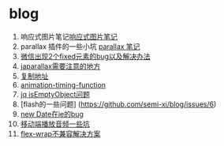 # blog

1. 响应式图片笔记[响应式图片笔记](https://github.com/semi-xi/blog/tree/master/responsive-img)
1. parallax 插件的一些小坑 [parallax 笔记](https://github.com/semi-xi/blog/tree/master/japarallax)
1. [微信出现2个fixed元素的bug以及解决办法](https://github.com/semi-xi/blog/tree/master/fiexedbug)
1. [japarallax需要注意的地方](https://github.com/semi-xi/blog/tree/master/japarallax)
1. [复制地址](https://github.com/semi-xi/blog/tree/master/copy-url)
1. [animation-timing-function](https://github.com/semi-xi/blog/tree/master/animation-timing-function)
1. [jq isEmptyObject问题](https://github.com/semi-xi/blog/issues/5)
1. [flash的一些问题] (https://github.com/semi-xi/blog/issues/6)
1. [new Date在ie的bug](https://github.com/semi-xi/blog/tree/master/newDate)
1. [移动端播放音频一些坑](https://github.com/semi-xi/blog/issues/9)
1. [flex-wrap不兼容解决方案](https://github.com/semi-xi/blog/issues/10)
